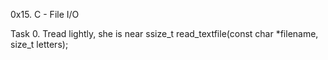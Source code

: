 0x15. C - File I/O

Task 0. Tread lightly, she is near
ssize_t read_textfile(const char *filename, size_t letters);
